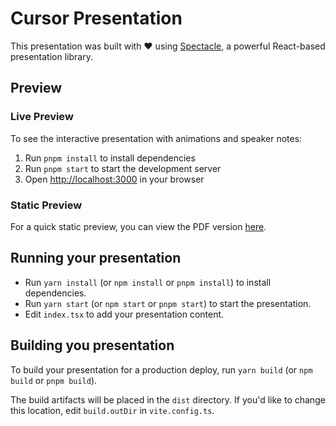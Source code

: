 # Cursor Presentation

This presentation was built with ❤️ using [Spectacle](https://github.com/FormidableLabs/spectacle/), a powerful React-based presentation library.

## Preview

### Live Preview
To see the interactive presentation with animations and speaker notes:
1. Run `pnpm install` to install dependencies
2. Run `pnpm start` to start the development server
3. Open [http://localhost:3000](http://localhost:3000) in your browser

### Static Preview
For a quick static preview, you can view the PDF version [here](./dist/cursor.pdf).

## Running your presentation

- Run `yarn install` (or `npm install` or `pnpm install`) to install dependencies.
- Run `yarn start` (or `npm start` or `pnpm start`) to start the presentation.
- Edit `index.tsx` to add your presentation content.

## Building you presentation

To build your presentation for a production deploy, run `yarn build` (or `npm build` or `pnpm build`).

The build artifacts will be placed in the `dist` directory. If you'd like to change this location, edit `build.outDir` in `vite.config.ts`.